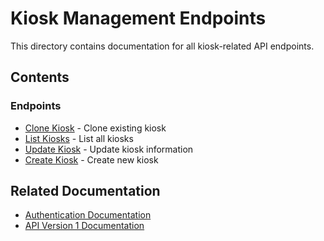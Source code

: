 # Kiosk Management Endpoints

This directory contains documentation for all kiosk-related API endpoints.

## Contents

### Endpoints
- [Clone Kiosk](clone_kiosk_endpoint.md) - Clone existing kiosk
- [List Kiosks](list_kiosks_endpoint.md) - List all kiosks
- [Update Kiosk](update_kiosk_endpoint.md) - Update kiosk information
- [Create Kiosk](create_kiosk_endpoint.md) - Create new kiosk

## Related Documentation
- [Authentication Documentation](../../../authentication/README.md)
- [API Version 1 Documentation](../../README.md) 
